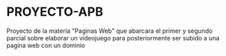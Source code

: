# PROYECTO-APB
Proyecto de la materia "Paginas Web" que abarcara el primer y segundo parcial sobre elaborar un videojuego para posteriormente ser subido a una pagina web con un dominio
